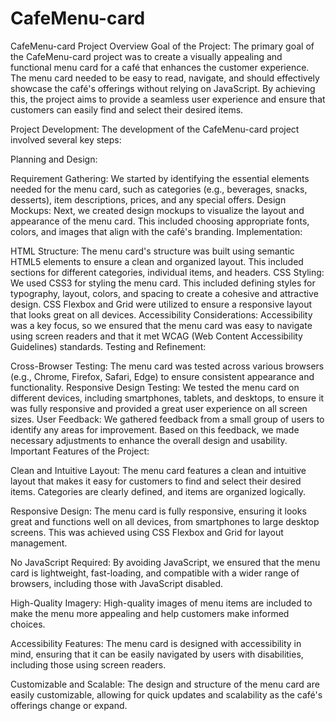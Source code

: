 # CafeMenu-card
CafeMenu-card Project Overview
Goal of the Project:
The primary goal of the CafeMenu-card project was to create a visually appealing and functional menu card for a café that enhances the customer experience. The menu card needed to be easy to read, navigate, and should effectively showcase the café's offerings without relying on JavaScript. By achieving this, the project aims to provide a seamless user experience and ensure that customers can easily find and select their desired items.

Project Development:
The development of the CafeMenu-card project involved several key steps:

Planning and Design:

Requirement Gathering: We started by identifying the essential elements needed for the menu card, such as categories (e.g., beverages, snacks, desserts), item descriptions, prices, and any special offers.
Design Mockups: Next, we created design mockups to visualize the layout and appearance of the menu card. This included choosing appropriate fonts, colors, and images that align with the café's branding.
Implementation:

HTML Structure: The menu card's structure was built using semantic HTML5 elements to ensure a clean and organized layout. This included sections for different categories, individual items, and headers.
CSS Styling: We used CSS3 for styling the menu card. This included defining styles for typography, layout, colors, and spacing to create a cohesive and attractive design. CSS Flexbox and Grid were utilized to ensure a responsive layout that looks great on all devices.
Accessibility Considerations: Accessibility was a key focus, so we ensured that the menu card was easy to navigate using screen readers and that it met WCAG (Web Content Accessibility Guidelines) standards.
Testing and Refinement:

Cross-Browser Testing: The menu card was tested across various browsers (e.g., Chrome, Firefox, Safari, Edge) to ensure consistent appearance and functionality.
Responsive Design Testing: We tested the menu card on different devices, including smartphones, tablets, and desktops, to ensure it was fully responsive and provided a great user experience on all screen sizes.
User Feedback: We gathered feedback from a small group of users to identify any areas for improvement. Based on this feedback, we made necessary adjustments to enhance the overall design and usability.
Important Features of the Project:

Clean and Intuitive Layout: The menu card features a clean and intuitive layout that makes it easy for customers to find and select their desired items. Categories are clearly defined, and items are organized logically.

Responsive Design: The menu card is fully responsive, ensuring it looks great and functions well on all devices, from smartphones to large desktop screens. This was achieved using CSS Flexbox and Grid for layout management.

No JavaScript Required: By avoiding JavaScript, we ensured that the menu card is lightweight, fast-loading, and compatible with a wider range of browsers, including those with JavaScript disabled.

High-Quality Imagery: High-quality images of menu items are included to make the menu more appealing and help customers make informed choices.

Accessibility Features: The menu card is designed with accessibility in mind, ensuring that it can be easily navigated by users with disabilities, including those using screen readers.

Customizable and Scalable: The design and structure of the menu card are easily customizable, allowing for quick updates and scalability as the café's offerings change or expand.
